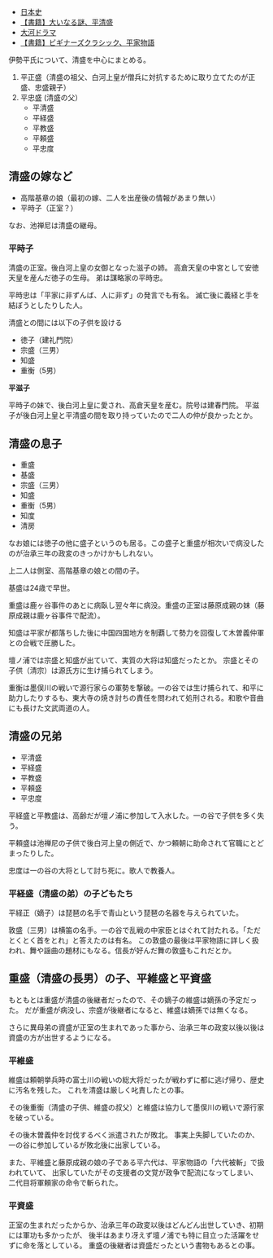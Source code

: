 - [日本史](%E6%97%A5%E6%9C%AC%E5%8F%B2)
- [【書籍】大いなる謎、平清盛](%E3%80%90%E6%9B%B8%E7%B1%8D%E3%80%91%E5%A4%A7%E3%81%84%E3%81%AA%E3%82%8B%E8%AC%8E%E3%80%81%E5%B9%B3%E6%B8%85%E7%9B%9B)
- [大河ドラマ](%E5%A4%A7%E6%B2%B3%E3%83%89%E3%83%A9%E3%83%9E)
- [【書籍】ビギナーズクラシック、平家物語](%E3%80%90%E6%9B%B8%E7%B1%8D%E3%80%91%E3%83%93%E3%82%AE%E3%83%8A%E3%83%BC%E3%82%BA%E3%82%AF%E3%83%A9%E3%82%B7%E3%83%83%E3%82%AF%E3%80%81%E5%B9%B3%E5%AE%B6%E7%89%A9%E8%AA%9E)

伊勢平氏について、清盛を中心にまとめる。

1. 平正盛（清盛の祖父、白河上皇が僧兵に対抗するために取り立てたのが正盛、忠盛親子）
2. 平忠盛 (清盛の父）
   - 平清盛
   - 平経盛
   - 平教盛
   - 平頼盛
   - 平忠度

## 清盛の嫁など

- 高階基章の娘（最初の嫁、二人を出産後の情報があまり無い）
- 平時子（正室？）

なお、池禅尼は清盛の継母。

### 平時子

清盛の正室。後白河上皇の女御となった滋子の姉。
高倉天皇の中宮として安徳天皇を産んだ徳子の生母。
弟は謀略家の平時忠。

平時忠は「平家に非ずんば、人に非ず」の発言でも有名。
滅亡後に義経と手を結ぼうとしたりした人。

清盛との間には以下の子供を設ける

- 徳子（建礼門院）
- 宗盛（三男）
- 知盛
- 重衡（5男）

**平滋子**

平時子の妹で、後白河上皇に愛され、高倉天皇を産む。院号は建春門院。
平滋子が後白河上皇と平清盛の間を取り持っていたので二人の仲が良かったとか。

## 清盛の息子

- 重盛
- 基盛
- 宗盛（三男）
- 知盛
- 重衡（5男）
- 知度
- 清房

なお娘には徳子の他に盛子というのも居る。この盛子と重盛が相次いで病没したのが治承三年の政変のきっかけかもしれない。

上二人は側室、高階基章の娘との間の子。

基盛は24歳で早世。

重盛は鹿ヶ谷事件のあとに病臥し翌々年に病没。重盛の正室は藤原成親の妹（藤原成親は鹿ヶ谷事件で配流）。

知盛は平家が都落ちした後に中国四国地方を制覇して勢力を回復して木曽義仲軍との合戦で圧勝した。

壇ノ浦では宗盛と知盛が出ていて、実質の大将は知盛だったとか。
宗盛とその子供（清宗）は源氏方に生け捕られてしまう。

重衡は墨俣川の戦いで源行家らの軍勢を撃破。一の谷では生け捕られて、和平に助力したりするも、東大寺の焼き討ちの責任を問われて処刑される。和歌や音曲にも長けた文武両道の人。

## 清盛の兄弟

- 平清盛
- 平経盛
- 平教盛
- 平頼盛
- 平忠度

平経盛と平教盛は、高齢だが壇ノ浦に参加して入水した。一の谷で子供を多く失う。

平頼盛は池禅尼の子供で後白河上皇の側近で、かつ頼朝に助命されて官職にとどまったりした。

忠度は一の谷の大将として討ち死に。歌人で教養人。

### 平経盛（清盛の弟）の子どもたち

平経正（嫡子）は琵琶の名手で青山という琵琶の名器を与えられていた。

敦盛（三男）は横笛の名手。一の谷で乱戦の中家臣とはぐれて討たれる。「ただとくとく首をとれ」と答えたのは有名。
この敦盛の最後は平家物語に詳しく扱われ、舞や謡曲の題材にもなる。信長が好んだ舞の敦盛もこれだとか。

## 重盛（清盛の長男）の子、平維盛と平資盛

もともとは重盛が清盛の後継者だったので、その嫡子の維盛は嫡孫の予定だった。
だが重盛が病没し、宗盛が後継者になると、維盛は嫡孫では無くなる。

さらに異母弟の資盛が正室の生まれであった事から、治承三年の政変以後以後は資盛の方が出世するようになる。

### 平維盛

維盛は頼朝挙兵時の富士川の戦いの総大将だったが戦わずに都に逃げ帰り、歴史に汚名を残した。
これを清盛は厳しく叱責したとの事。

その後重衡（清盛の子供、維盛の叔父）と維盛は協力して墨俣川の戦いで源行家を破っている。

その後木曽義仲を討伐するべく派遣されたが敗北。
事実上失脚していたのか、一の谷に参加しているが敗北後に出家している。

また、平維盛と藤原成親の娘の子である平六代は、平家物語の「六代被斬」で扱われていて、
出家していたがその支援者の文覚が政争で配流になってしまい、二代目将軍頼家の命令で斬られた。

### 平資盛

正室の生まれだったからか、治承三年の政変以後はどんどん出世していき、初期には軍功も多かったが、
後半はあまり冴えず壇ノ浦でも特に目立った活躍をせずに命を落としている。
重盛の後継者は資盛だったという書物もあるとの事。